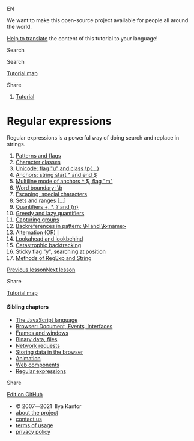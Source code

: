 EN

<!-- -->

We want to make this open-source project available for people all around the world.

[Help to translate](https://javascript.info/translate) the content of this tutorial to your language!

Search

Search

<a href="/tutorial/map" class="map"><span class="map__text">Tutorial map</span></a>

<span class="share-icons__title">Share</span><a href="https://twitter.com/share?url=https%3A%2F%2Fjavascript.info%2Fregular-expressions" class="share share_tw"></a><a href="https://www.facebook.com/sharer/sharer.php?s=100&amp;p%5Burl%5D=https%3A%2F%2Fjavascript.info%2Fregular-expressions" class="share share_fb"></a>

1.  <a href="/" class="breadcrumbs__link"><span class="breadcrumbs__hidden-text">Tutorial</span></a>

# Regular expressions

Regular expressions is a powerful way of doing search and replace in strings.

1.  <a href="/regexp-introduction" class="lessons-list__link">Patterns and flags</a>
2.  <a href="/regexp-character-classes" class="lessons-list__link">Character classes</a>
3.  <a href="/regexp-unicode" class="lessons-list__link">Unicode: flag "u" and class \p{...}</a>
4.  <a href="/regexp-anchors" class="lessons-list__link">Anchors: string start ^ and end $</a>
5.  <a href="/regexp-multiline-mode" class="lessons-list__link">Multiline mode of anchors ^ $, flag "m"</a>
6.  <a href="/regexp-boundary" class="lessons-list__link">Word boundary: \b</a>
7.  <a href="/regexp-escaping" class="lessons-list__link">Escaping, special characters</a>
8.  <a href="/regexp-character-sets-and-ranges" class="lessons-list__link">Sets and ranges [...]</a>
9.  <a href="/regexp-quantifiers" class="lessons-list__link">Quantifiers +, \*, ? and {n}</a>
10. <a href="/regexp-greedy-and-lazy" class="lessons-list__link">Greedy and lazy quantifiers</a>
11. <a href="/regexp-groups" class="lessons-list__link">Capturing groups</a>
12. <a href="/regexp-backreferences" class="lessons-list__link">Backreferences in pattern: \N and \k&lt;name&gt;</a>
13. <a href="/regexp-alternation" class="lessons-list__link">Alternation (OR) |</a>
14. <a href="/regexp-lookahead-lookbehind" class="lessons-list__link">Lookahead and lookbehind</a>
15. <a href="/regexp-catastrophic-backtracking" class="lessons-list__link">Catastrophic backtracking</a>
16. <a href="/regexp-sticky" class="lessons-list__link">Sticky flag "y", searching at position</a>
17. <a href="/regexp-methods" class="lessons-list__link">Methods of RegExp and String</a>

<a href="/shadow-dom-events" class="page__nav page__nav_prev"><span class="page__nav-text"><span class="page__nav-text-shortcut"></span></span><span class="page__nav-text-alternate">Previous lesson</span></a><a href="/regexp-introduction" class="page__nav page__nav_next"><span class="page__nav-text"><span class="page__nav-text-shortcut"></span></span><span class="page__nav-text-alternate">Next lesson</span></a>

<span class="share-icons__title">Share</span><a href="https://twitter.com/share?url=https%3A%2F%2Fjavascript.info%2Fregular-expressions" class="share share_tw"></a><a href="https://www.facebook.com/sharer/sharer.php?s=100&amp;p%5Burl%5D=https%3A%2F%2Fjavascript.info%2Fregular-expressions" class="share share_fb"></a>

<a href="/tutorial/map" class="map"><span class="map__text">Tutorial map</span></a>

<a href="/tutorial/map" class="map"></a>

#### Sibling chapters

- <a href="/js" class="sidebar__link">The JavaScript language</a>
- <a href="/ui" class="sidebar__link">Browser: Document, Events, Interfaces</a>
- <a href="/frames-and-windows" class="sidebar__link">Frames and windows</a>
- <a href="/binary" class="sidebar__link">Binary data, files</a>
- <a href="/network" class="sidebar__link">Network requests</a>
- <a href="/data-storage" class="sidebar__link">Storing data in the browser</a>
- <a href="/animation" class="sidebar__link">Animation</a>
- <a href="/web-components" class="sidebar__link">Web components</a>
- <a href="/regular-expressions" class="sidebar__link">Regular expressions</a>

Share

<a href="https://twitter.com/share?url=https%3A%2F%2Fjavascript.info%2Fregular-expressions" class="share share_tw sidebar__share"></a><a href="https://www.facebook.com/sharer/sharer.php?s=100&amp;p%5Burl%5D=https%3A%2F%2Fjavascript.info%2Fregular-expressions" class="share share_fb sidebar__share"></a>

<a href="https://github.com/javascript-tutorial/en.javascript.info/blob/master/9-regular-expressions" class="sidebar__link">Edit on GitHub</a>

- © 2007—2021  Ilya Kantor
- <a href="/about" class="page-footer__link">about the project</a>
- <a href="/about#contact-us" class="page-footer__link">contact us</a>
- <a href="/terms" class="page-footer__link">terms of usage</a>
- <a href="/privacy" class="page-footer__link">privacy policy</a>

